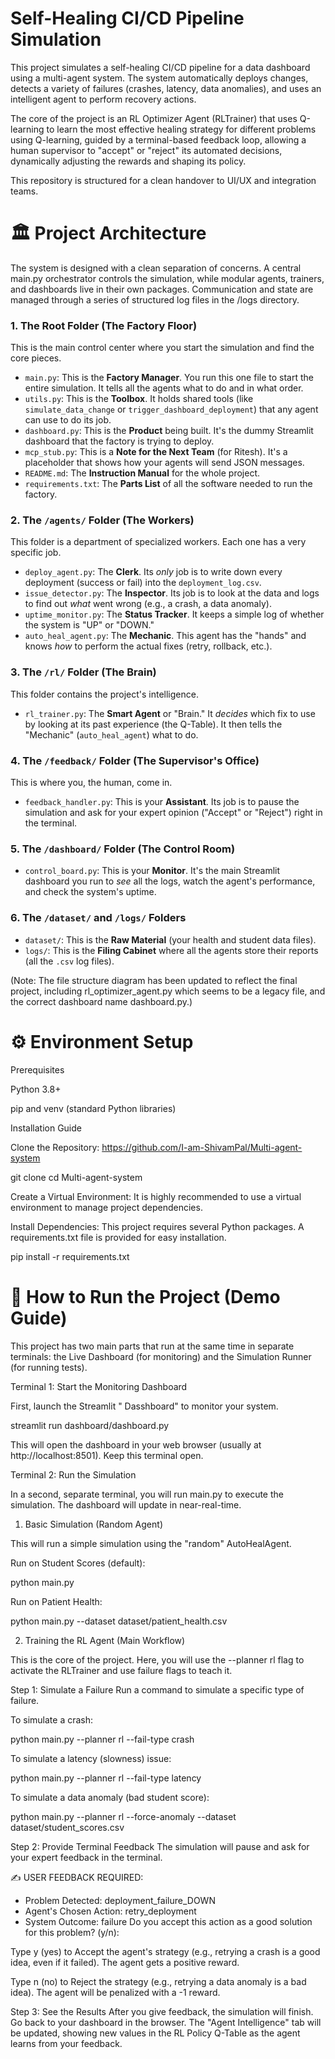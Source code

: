 # Self-Healing CI/CD Pipeline Simulation

This project simulates a self-healing CI/CD pipeline for a data dashboard using a multi-agent system. The system automatically deploys changes, detects a variety of failures (crashes, latency, data anomalies), and uses an intelligent agent to perform recovery actions.

The core of the project is an RL Optimizer Agent (RLTrainer) that uses Q-learning to learn the most effective healing strategy for different problems using Q-learning, guided by a terminal-based feedback loop, allowing a human supervisor to "accept" or "reject" its automated decisions, dynamically adjusting the rewards and shaping its policy.

This repository is structured for a clean handover to UI/UX and integration teams.

# 🏛️ Project Architecture

The system is designed with a clean separation of concerns. A central main.py orchestrator controls the simulation, while modular agents, trainers, and dashboards live in their own packages. Communication and state are managed through a series of structured log files in the /logs directory.

### 1. The Root Folder (The Factory Floor)
This is the main control center where you start the simulation and find the core pieces.

* `main.py`: This is the **Factory Manager**. You run this one file to start the entire simulation. It tells all the agents what to do and in what order.
* `utils.py`: This is the **Toolbox**. It holds shared tools (like `simulate_data_change` or `trigger_dashboard_deployment`) that any agent can use to do its job.
* `dashboard.py`: This is the **Product** being built. It's the dummy Streamlit dashboard that the factory is trying to deploy.
* `mcp_stub.py`: This is a **Note for the Next Team** (for Ritesh). It's a placeholder that shows how your agents will send JSON messages.
* `README.md`: The **Instruction Manual** for the whole project.
* `requirements.txt`: The **Parts List** of all the software needed to run the factory.

### 2. The `/agents/` Folder (The Workers)
This folder is a department of specialized workers. Each one has a very specific job.

* `deploy_agent.py`: The **Clerk**. Its *only* job is to write down every deployment (success or fail) into the `deployment_log.csv`.
* `issue_detector.py`: The **Inspector**. Its job is to look at the data and logs to find out *what* went wrong (e.g., a crash, a data anomaly).
* `uptime_monitor.py`: The **Status Tracker**. It keeps a simple log of whether the system is "UP" or "DOWN."
* `auto_heal_agent.py`: The **Mechanic**. This agent has the "hands" and knows *how* to perform the actual fixes (retry, rollback, etc.).

### 3. The `/rl/` Folder (The Brain)
This folder contains the project's intelligence.

* `rl_trainer.py`: The **Smart Agent** or "Brain." It *decides* which fix to use by looking at its past experience (the Q-Table). It then tells the "Mechanic" (`auto_heal_agent`) what to do.

### 4. The `/feedback/` Folder (The Supervisor's Office)
This is where you, the human, come in.

* `feedback_handler.py`: This is your **Assistant**. Its job is to pause the simulation and ask for your expert opinion ("Accept" or "Reject") right in the terminal.

### 5. The `/dashboard/` Folder (The Control Room)
* `control_board.py`: This is your **Monitor**. It's the main Streamlit dashboard you run to *see* all the logs, watch the agent's performance, and check the system's uptime.

### 6. The `/dataset/` and `/logs/` Folders
* `dataset/`: This is the **Raw Material** (your health and student data files).
* `logs/`: This is the **Filing Cabinet** where all the agents store their reports (all the `.csv` log files).


(Note: The file structure diagram has been updated to reflect the final project, including rl_optimizer_agent.py which seems to be a legacy file, and the correct dashboard name dashboard.py.)

# **⚙️ Environment Setup**

Prerequisites

Python 3.8+

pip and venv (standard Python libraries)

Installation Guide

Clone the Repository: https://github.com/I-am-ShivamPal/Multi-agent-system

git clone 
cd Multi-agent-system


Create a Virtual Environment:
It is highly recommended to use a virtual environment to manage project dependencies.


Install Dependencies:
This project requires several Python packages. A requirements.txt file is provided for easy installation.

pip install -r requirements.txt


# **🚀 How to Run the Project (Demo Guide)**

This project has two main parts that run at the same time in separate terminals: the Live Dashboard (for monitoring) and the Simulation Runner (for running tests).

Terminal 1: Start the Monitoring Dashboard

First, launch the Streamlit " Dasshboard" to monitor your system.

streamlit run dashboard/dashboard.py


This will open the dashboard in your web browser (usually at http://localhost:8501). Keep this terminal open.

Terminal 2: Run the Simulation

In a second, separate terminal, you will run main.py to execute the simulation. The dashboard will update in near-real-time.

1. Basic Simulation (Random Agent)

This will run a simple simulation using the "random" AutoHealAgent.

Run on Student Scores (default):

python main.py


Run on Patient Health:

python main.py --dataset dataset/patient_health.csv


2. Training the RL Agent (Main Workflow)

This is the core of the project. Here, you will use the --planner rl flag to activate the RLTrainer and use failure flags to teach it.

Step 1: Simulate a Failure
Run a command to simulate a specific type of failure.

To simulate a crash:

python main.py --planner rl --fail-type crash


To simulate a latency (slowness) issue:

python main.py --planner rl --fail-type latency


To simulate a data anomaly (bad student score):

python main.py --planner rl --force-anomaly --dataset dataset/student_scores.csv


Step 2: Provide Terminal Feedback
The simulation will pause and ask for your expert feedback in the terminal.

✍️ USER FEEDBACK REQUIRED:
  - Problem Detected: deployment_failure_DOWN
  - Agent's Chosen Action: retry_deployment
  - System Outcome: failure
Do you accept this action as a good solution for this problem? (y/n):


Type y (yes) to Accept the agent's strategy (e.g., retrying a crash is a good idea, even if it failed). The agent gets a positive reward.

Type n (no) to Reject the strategy (e.g., retrying a data anomaly is a bad idea). The agent will be penalized with a -1 reward.

Step 3: See the Results
After you give feedback, the simulation will finish. Go back to your dashboard in the browser. The "Agent Intelligence" tab will be updated, showing new values in the RL Policy Q-Table as the agent learns from your feedback.
